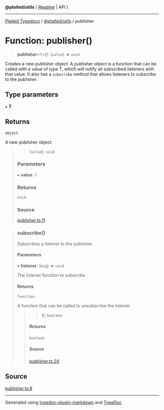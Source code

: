 **@plaited/utils** ( [Readme](../README.md) \| API )

***

[Plaited Typedocs](../../../modules.md) / [@plaited/utils](../modules.md) / publisher

# Function: publisher()

> **publisher**\<`T`\>(): (`value`) => `void`

Creates a new publisher object.
A publisher object is a function that can be called with a value of type T,
which will notify all subscribed listeners with that value.
It also has a `subscribe` method that allows listeners to subscribe to the publisher.

## Type parameters

▪ **T**

## Returns

`object`

A new publisher object.

> > (`value`): `void`
>
> ### Parameters
>
> ▪ **value**: `T`
>
> ### Returns
>
> `void`
>
> ### Source
>
> [publisher.ts:11](https://github.com/plaited/plaited/blob/b0dd907/libs/utils/src/publisher.ts#L11)
>

> ### subscribe()
>
> Subscribes a listener to the publisher.
>
> #### Parameters
>
> ▪ **listener**: (`msg`) => `void`
>
> The listener function to subscribe.
>
> #### Returns
>
> `function`
>
> A function that can be called to unsubscribe the listener.
>
> > > (): `boolean`
> >
> > ##### Returns
> >
> > `boolean`
> >
> > ##### Source
> >
> > [publisher.ts:24](https://github.com/plaited/plaited/blob/b0dd907/libs/utils/src/publisher.ts#L24)
> >
>

## Source

[publisher.ts:8](https://github.com/plaited/plaited/blob/b0dd907/libs/utils/src/publisher.ts#L8)

***

Generated using [typedoc-plugin-markdown](https://www.npmjs.com/package/typedoc-plugin-markdown) and [TypeDoc](https://typedoc.org/)

